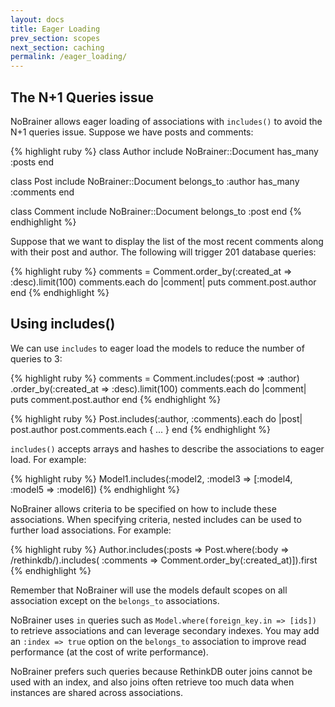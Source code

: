 ```yaml
---
layout: docs
title: Eager Loading
prev_section: scopes
next_section: caching
permalink: /eager_loading/
---
```


## The N+1 Queries issue

NoBrainer allows eager loading of associations with `includes()` to avoid the N+1
queries issue.  Suppose we have posts and comments:

{% highlight ruby %}
class Author
  include NoBrainer::Document
  has_many :posts
end

class Post
  include NoBrainer::Document
  belongs_to :author
  has_many :comments
end

class Comment
  include NoBrainer::Document
  belongs_to :post
end
{% endhighlight %}

Suppose that we want to display the list of the most recent comments along with
their post and author. The following will trigger 201 database queries:

{% highlight ruby %}
comments = Comment.order_by(:created_at => :desc).limit(100)
comments.each do |comment|
  puts comment.post.author
end
{% endhighlight %}

## Using includes()

We can use `includes` to eager load the models to reduce the number of queries to 3:

{% highlight ruby %}
comments = Comment.includes(:post => :author)
                  .order_by(:created_at => :desc).limit(100)
comments.each do |comment|
  puts comment.post.author
end
{% endhighlight %}

{% highlight ruby %}
Post.includes(:author, :comments).each do |post|
  post.author
  post.comments.each { ... }
end
{% endhighlight %}

`includes()` accepts arrays and hashes to describe the associations to eager load.
For example:

{% highlight ruby %}
Model1.includes(:model2, :model3 => [:model4, :model5 => :model6])
{% endhighlight %}

NoBrainer allows criteria to be specified on how to include these associations.
When specifying criteria, nested includes can be used to further load associations.
For example:

{% highlight ruby %}
Author.includes(:posts => Post.where(:body => /rethinkdb/).includes(
                            :comments => Comment.order_by(:created_at)]).first
{% endhighlight %}

Remember that NoBrainer will use the models default scopes on all association
except on the `belongs_to` associations.

NoBrainer uses `in` queries such as `Model.where(foreign_key.in => [ids])` to retrieve
associations and can leverage secondary indexes.
You may add an `:index => true` option on the `belongs_to` association to improve
read performance (at the cost of write performance).

NoBrainer prefers such queries because RethinkDB outer joins cannot be used with
an index, and also joins often retrieve too much data when instances are shared
across associations.
